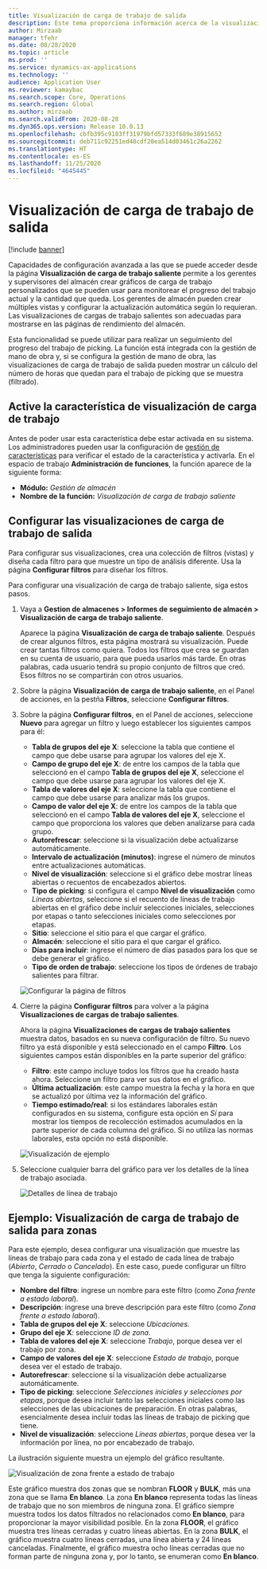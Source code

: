 ```yaml
---
title: Visualización de carga de trabajo de salida
description: Este tema proporciona información acerca de la visualización de la carga de trabajo. Esta funcionalidad permite a los gerentes y supervisores del almacén crear gráficos de carga de trabajo personalizados que se pueden usar para monitorear el progreso del trabajo actual y la cantidad que queda. Los gerentes de almacén pueden crear múltiples vistas y configurar la actualización automática según lo requieran.
author: Mirzaab
manager: tfehr
ms.date: 08/28/2020
ms.topic: article
ms.prod: ''
ms.service: dynamics-ax-applications
ms.technology: ''
audience: Application User
ms.reviewer: kamaybac
ms.search.scope: Core, Operations
ms.search.region: Global
ms.author: mirzaab
ms.search.validFrom: 2020-08-28
ms.dyn365.ops.version: Release 10.0.13
ms.openlocfilehash: cbfb395c9103ff31979bfd57333f689e38915652
ms.sourcegitcommit: deb711c92251ed48cdf20ea514d03461c26a2262
ms.translationtype: HT
ms.contentlocale: es-ES
ms.lasthandoff: 11/25/2020
ms.locfileid: "4645445"
---
```

# <a name="outbound-workload-visualization"></a>Visualización de carga de trabajo de salida

[!include [banner](../includes/banner.md)]

Capacidades de configuración avanzada a las que se puede acceder desde la página **Visualización de carga de trabajo saliente** permite a los gerentes y supervisores del almacén crear gráficos de carga de trabajo personalizados que se pueden usar para monitorear el progreso del trabajo actual y la cantidad que queda. Los gerentes de almacén pueden crear múltiples vistas y configurar la actualización automática según lo requieran. Las visualizaciones de cargas de trabajo salientes son adecuadas para mostrarse en las páginas de rendimiento del almacén.

Esta funcionalidad se puede utilizar para realizar un seguimiento del progreso del trabajo de picking. La función está integrada con la gestión de mano de obra y, si se configura la gestión de mano de obra, las visualizaciones de carga de trabajo de salida pueden mostrar un cálculo del número de horas que quedan para el trabajo de picking que se muestra (filtrado).

## <a name="turn-on-the-outbound-workload-visualization-feature"></a>Active la característica de visualización de carga de trabajo

Antes de poder usar esta característica debe estar activada en su sistema. Los administradores pueden usar la configuración de [gestión de características](../../fin-ops-core/fin-ops/get-started/feature-management/feature-management-overview.md) para verificar el estado de la característica y activarla. En el espacio de trabajo **Administración de funciones**, la función aparece de la siguiente forma:

- **Módulo:** *Gestión de almacén*
- **Nombre de la función:** *Visualización de carga de trabajo saliente*

## <a name="set-up-outbound-workload-visualizations"></a>Configurar las visualizaciones de carga de trabajo de salida

Para configurar sus visualizaciones, crea una colección de filtros (vistas) y diseña cada filtro para que muestre un tipo de análisis diferente. Usa la página **Configurar filtros** para diseñar los filtros.

Para configurar una visualización de carga de trabajo saliente, siga estos pasos.

1. Vaya a **Gestion de almacenes \> Informes de seguimiento de almacén \> Visualización de carga de trabajo saliente**.

    Aparece la página **Visualización de carga de trabajo saliente**. Después de crear algunos filtros, esta página mostrará su visualización. Puede crear tantas filtros como quiera. Todos los filtros que crea se guardan en su cuenta de usuario, para que pueda usarlos más tarde. En otras palabras, cada usuario tendrá su propio conjunto de filtros que creó. Esos filtros no se compartirán con otros usuarios.

1. Sobre la página **Visualización de carga de trabajo saliente**, en el Panel de acciones, en la pestña **Filtros**, seleccione **Configurar filtros**.
1. Sobre la página **Configurar filtros**, en el Panel de acciones, seleccione **Nuevo** para agregar un filtro y luego establecer los siguientes campos para él:

    - **Tabla de grupos del eje X**: seleccione la tabla que contiene el campo que debe usarse para agrupar los valores del eje X.
    - **Campo de grupo del eje X**: de entre los campos de la tabla que seleccionó en el campo **Tabla de grupos del eje X**, seleccione el campo que debe usarse para agrupar los valores del eje X.
    - **Tabla de valores del eje X**: seleccione la tabla que contiene el campo que debe usarse para analizar más los grupos.
    - **Campo de valor del eje X**: de entre los campos de la tabla que seleccionó en el campo **Tabla de valores del eje X**, seleccione el campo que proporciona los valores que deben analizarse para cada grupo.
    - **Autorefrescar**: seleccione si la visualización debe actualizarse automáticamente.
    - **Intervalo de actualización (minutos)**: ingrese el número de minutos entre actualizaciones automáticas.
    - **Nivel de visualización**: seleccione si el gráfico debe mostrar líneas abiertas o recuentos de encabezados abiertos.
    - **Tipo de picking**: si configura el campo **Nivel de visualización** como _Líneas abiertas_, seleccione si el recuento de líneas de trabajo abiertas en el gráfico debe incluir selecciones iniciales, selecciones por etapas o tanto selecciones iniciales como selecciones por etapas.
    - **Sitio**: seleccione el sitio para el que cargar el gráfico.
    - **Almacén**: seleccione el sitio para el que cargar el gráfico.
    - **Días para incluir**: ingrese el número de días pasados para los que se debe generar el gráfico.
    - **Tipo de orden de trabajo**: seleccione los tipos de órdenes de trabajo salientes para filtrar.

    ![Configurar la página de filtros](media/work-viz-filters-1.png "Configurar la página de filtros")

1. Cierre la página **Configurar filtros** para volver a la página **Visualizaciones de cargas de trabajo salientes**.

    Ahora la página **Visualizaciones de cargas de trabajo salientes** muestra datos, basados en su nueva configuración de filtro. Su nuevo filtro ya está disponible y está seleccionado en el campo **Filtro**. Los siguientes campos están disponibles en la parte superior del gráfico:

    - **Filtro**: este campo incluye todos los filtros que ha creado hasta ahora. Seleccione un filtro para ver sus datos en el gráfico.
    - **Última actualización**: este campo muestra la fecha y la hora en que se actualizó por última vez la información del gráfico.
    - **Tiempo estimado/real**: si los estándares laborales están configurados en su sistema, configure esta opción en *Sí* para mostrar los tiempos de recolección estimados acumulados en la parte superior de cada columna del gráfico. Si no utiliza las normas laborales, esta opción no está disponible.

    ![Visualización de ejemplo](media/work-viz-chart.png "Visualización de ejemplo")

1. Seleccione cualquier barra del gráfico para ver los detalles de la línea de trabajo asociada.

    ![Detalles de línea de trabajo](media/work-viz-work-details.png "Detalles de línea de trabajo")

## <a name="example-outbound-workload-visualization-for-zones"></a>Ejemplo: Visualización de carga de trabajo de salida para zonas

Para este ejemplo, desea configurar una visualización que muestre las líneas de trabajo para cada zona y el estado de cada línea de trabajo (_Abierto_, _Cerrado_ o _Cancelado_). En este caso, puede configurar un filtro que tenga la siguiente configuración:

- **Nombre del filtro**: ingrese un nombre para este filtro (como _Zona frente a estado laboral_).
- **Descripción**: ingrese una breve descripción para este filtro (como _Zona frente a estado laboral_).
- **Tabla de grupos del eje X**: seleccione _Ubicaciones._
- **Grupo del eje X**: seleccione _ID de zona_.
- **Tabla de valores del eje X**: seleccione _Trabajo_, porque desea ver el trabajo por zona.
- **Campo de valores del eje X**: seleccione _Estado de trabajo_, porque desea ver el estado de trabajo.
- **Autorefrescar**: seleccione si la visualización debe actualizarse automáticamente.
- **Tipo de picking**: seleccione _Selecciones iniciales y selecciones por etapas_, porque desea incluir tanto las selecciones iniciales como las selecciones de las ubicaciones de preparación. En otras palabras, esencialmente desea incluir todas las líneas de trabajo de picking que tiene.
- **Nivel de visualización**: seleccione _Líneas abiertas_, porque desea ver la información por línea, no por encabezado de trabajo.

La ilustración siguiente muestra un ejemplo del gráfico resultante.

![Visualización de zona frente a estado de trabajo](media/work-viz-chart.png "Visualización de zona frente a estado de trabajo")

Este gráfico muestra dos zonas que se nombran **FLOOR** y **BULK**, más una zona que se llama **En blanco**. La zona **En blanco** representa todas las líneas de trabajo que no son miembros de ninguna zona. El gráfico siempre muestra todos los datos filtrados no relacionados como **En blanco**, para proporcionar la mayor visibilidad posible. En la zona **FLOOR**, el gráfico muestra tres líneas cerradas y cuatro líneas abiertas. En la zona **BULK**, el gráfico muestra cuatro líneas cerradas, una línea abierta y 24 líneas canceladas. Finalmente, el gráfico muestra ocho líneas cerradas que no forman parte de ninguna zona y, por lo tanto, se enumeran como **En blanco**.

